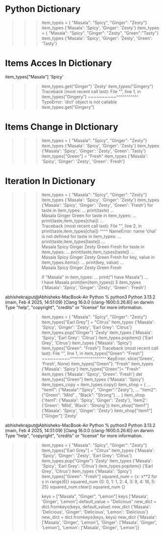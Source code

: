 # Python Dictionary

>>> item_types = { "Masala": "Spicy", "Ginger": "Zesty"}
>>> item_types
{'Masala': 'Spicy', 'Ginger': 'Zesty'}
>>> item_types = { "Masala": "Spicy", "Ginger": "Zesty", "Green":"Tasty"}
>>> item_types
{'Masala': 'Spicy', 'Ginger': 'Zesty', 'Green': 'Tasty'}
>>> 


# Items Acces In Dictionary

item_types["Masala"]
'Spicy'
>>> item_types.get("Ginger")
'Zesty'
>>> item_types("Gingery")
Traceback (most recent call last):
  File "<python-input-6>", line 1, in <module>
    item_types("Gingery")
    ~~~~~~~~~~^^^^^^^^^^^
TypeError: 'dict' object is not callable
>>> item_types.get("Gingery")

# Items Change in DIctionary

>>> item_types = { "Masala": "Spicy", "Ginger": "Zesty"}
>>> item_types
{'Masala': 'Spicy', 'Ginger': 'Zesty'}
>>> item_types
{'Masala': 'Spicy', 'Ginger': 'Zesty', 'Green': 'Tasty'}
>>> item_types["Green"] = "Fresh"
>>> item_types
{'Masala': 'Spicy', 'Ginger': 'Zesty', 'Green': 'Fresh'}
>>> 

# Iteration In Dictionary

>>> item_types = { "Masala": "Spicy", "Ginger": "Zesty"}
>>> item_types
{'Masala': 'Spicy', 'Ginger': 'Zesty'}
>>> item_types
{'Masala': 'Spicy', 'Ginger': 'Zesty', 'Green': 'Fresh'}
>>> for taste in item_types:
...     print(taste)
...     
Masala
Ginger
Green
>>> for taste in item_types:
...     print(taste,item_types[chai])
...     
Traceback (most recent call last):
  File "<python-input-13>", line 2, in <module>
    print(taste,item_types[chai])
                           ^^^^
NameError: name 'chai' is not defined
>>> for taste in item_types:
...     print(taste,item_types[taste])
...     
Masala Spicy
Ginger Zesty
Green Fresh
>>> for taste in item_types:
...     print(taste,item_types[taste])
...     
Masala Spicy
Ginger Zesty
Green Fresh
>>> for key, value in item_types.items():
...     print(key, value)
...     
Masala Spicy
Ginger Zesty
Green Fresh
>>> 
>>> 
>>> 
>>> 
>>> if "Masala" in item_types:
...     print("I have Masala")
...     
I have Masala
>>> print(len(item_types))
3
>>> item_types
{'Masala': 'Spicy', 'Ginger': 'Zesty', 'Green': 'Fresh'}
>>> 




abhishekrajput@Abhisheks-MacBook-Air Python % python3
Python 3.13.2 (main, Feb  4 2025, 14:51:09) [Clang 16.0.0 (clang-1600.0.26.6)] on darwin
Type "help", "copyright", "credits" or "license" for more information.
>>> item_types = { "Masala": "Spicy", "Ginger": "Zesty"}
>>> item_types["Earl Grey"] = "Citrus"
>>> item_types
{'Masala': 'Spicy', 'Ginger': 'Zesty', 'Earl Grey': 'Citrus'}
>>> item_types.pop("Ginger")
'Zesty'
>>> item_types
{'Masala': 'Spicy', 'Earl Grey': 'Citrus'}
>>> item_types.popitem()
('Earl Grey', 'Citrus')
>>> item_types
{'Masala': 'Spicy'}
>>> item_types["Green": "Fresh"]
Traceback (most recent call last):
  File "<python-input-7>", line 1, in <module>
    item_types["Green": "Fresh"]
    ~~~~~~~~~~^^^^^^^^^^^^^^^^^^
KeyError: slice('Green', 'Fresh', None)
>>> item_types["Green"]: "Fresh"
>>> item_types
{'Masala': 'Spicy'}
>>> item_types["Green"]= "Fresh"
>>> item_types
{'Masala': 'Spicy', 'Green': 'Fresh'}
>>> del item_types["Green"]
>>> item_types
{'Masala': 'Spicy'}
>>> item_types_copy = item_types.copy()
>>> item_shop = {
... "item1": {"Masala":"Spicy", "Ginger":"Zesty"}, 
... "item2":{"Green": "Mild" , "Black": "Strong"}
... }
>>> item_shop
{'item1': {'Masala': 'Spicy', 'Ginger': 'Zesty'}, 'item2': {'Green': 'Mild', 'Black': 'Strong'}}
>>> item_shop["item1"]
{'Masala': 'Spicy', 'Ginger': 'Zesty'}
>>> item_shop["item1"]["Ginger"]
'Zesty'
>>> 




abhishekrajput@Abhisheks-MacBook-Air Python % python3
Python 3.13.2 (main, Feb  4 2025, 14:51:09) [Clang 16.0.0 (clang-1600.0.26.6)] on darwin
Type "help", "copyright", "credits" or "license" for more information.
>>> item_types = { "Masala": "Spicy", "Ginger": "Zesty"}
>>> item_types["Earl Grey"] = "Citrus"
>>> item_types
{'Masala': 'Spicy', 'Ginger': 'Zesty', 'Earl Grey': 'Citrus'}
>>> item_types.pop("Ginger")
'Zesty'
>>> item_types
{'Masala': 'Spicy', 'Earl Grey': 'Citrus'}
>>> item_types.popitem()
('Earl Grey', 'Citrus')
>>> item_types
{'Masala': 'Spicy'}
>>> item_types["Green": "Fresh"]
>>> squared_num = {x: x**2 for x in range(6)}
>>> squared_num
{0: 0, 1: 1, 2: 4, 3: 9, 4: 16, 5: 25}
>>> squared_num.clear()
>>> squared_num
{}
>>> 
>>> 
>>> 
>>> keys = ["Masala", "Ginger", "Lemon"]
>>> keys
['Masala', 'Ginger', 'Lemon']
>>> default_value = "Delicious"
>>> new_dict = dict.fromkeys(keys, default_value)
>>> new_dict
{'Masala': 'Delicious', 'Ginger': 'Delicious', 'Lemon': 'Delicious'}
>>> new_dict = dict.fromkeys(keys, keys)
>>> new_dict
{'Masala': ['Masala', 'Ginger', 'Lemon'], 'Ginger': ['Masala', 'Ginger', 'Lemon'], 'Lemon': ['Masala', 'Ginger', 'Lemon']}
>>> 













































